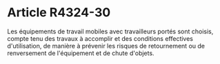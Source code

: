 # Article R4324-30

  
Les équipements de travail mobiles avec travailleurs portés sont choisis, compte tenu des travaux à accomplir et des conditions effectives d'utilisation, de manière à prévenir les risques de retournement ou de renversement de l'équipement et de chute d'objets.